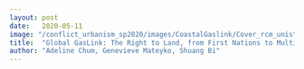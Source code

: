 ```yaml
---
layout: post
date:   2020-05-11
image: "/conflict_urbanism_sp2020/images/CoastalGaslink/Cover_rcm_unistoten.jpg"
title:  "Global GasLink: The Right to Land, from First Nations to Multinational Corporations"
author: "Adeline Chum, Genevieve Mateyko, Shuang Bi"
---
```


<html>
   <head>
      <title>HTML Meta Tag</title>
      <meta http-equiv = "refresh" content = "0; url = "BiChumMateyko-ShuangAdelineGenevieve/CoastalGaslink.html" />
   </head>
</html>
